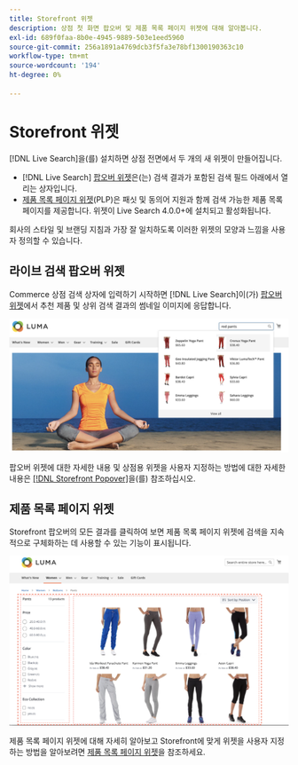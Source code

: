 ```yaml
---
title: Storefront 위젯
description: 상점 첫 화면 팝오버 및 제품 목록 페이지 위젯에 대해 알아봅니다.
exl-id: 689f0faa-8b0e-4945-9889-503e1eed5960
source-git-commit: 256a1891a4769dcb3f5fa3e78bf1300190363c10
workflow-type: tm+mt
source-wordcount: '194'
ht-degree: 0%

---
```


# Storefront 위젯

[!DNL Live Search]을(를) 설치하면 상점 전면에서 두 개의 새 위젯이 만들어집니다.

- [!DNL Live Search] [팝오버 위젯](storefront-popover.md)은(는) 검색 결과가 포함된 검색 필드 아래에서 열리는 상자입니다.
- [제품 목록 페이지 위젯](plp-styling.md)(PLP)은 패싯 및 동의어 지원과 함께 검색 가능한 제품 목록 페이지를 제공합니다. 위젯이 Live Search 4.0.0+에 설치되고 활성화됩니다.

회사의 스타일 및 브랜딩 지침과 가장 잘 일치하도록 이러한 위젯의 모양과 느낌을 사용자 정의할 수 있습니다.

## 라이브 검색 팝오버 위젯

Commerce 상점 검색 상자에 입력하기 시작하면 [!DNL Live Search]이(가) [팝오버 위젯](storefront-popover.md)에서 추천 제품 및 상위 검색 결과의 썸네일 이미지에 응답합니다.

![[!DNL Live Search popover]](assets/storefront-search-as-you-type.png)

팝오버 위젯에 대한 자세한 내용 및 상점용 위젯을 사용자 지정하는 방법에 대한 자세한 내용은 [[!DNL Storefront Popover]](storefront-popover.md)을(를) 참조하십시오.

## 제품 목록 페이지 위젯

Storefront 팝오버의 모든 결과를 클릭하여 보면 제품 목록 페이지 위젯에 검색을 지속적으로 구체화하는 데 사용할 수 있는 기능이 표시됩니다.

![제품 목록 페이지 위젯 결과](assets/plp-css-widgets.png)

제품 목록 페이지 위젯에 대해 자세히 알아보고 Storefront에 맞게 위젯을 사용자 지정하는 방법을 알아보려면 [제품 목록 페이지 위젯](plp-styling.md)을 참조하세요.
